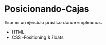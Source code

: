 # Posicionando-Cajas #

Este es un ejercicio práctico donde empleamos:
- HTML
- CSS
-Positioning & Floats
